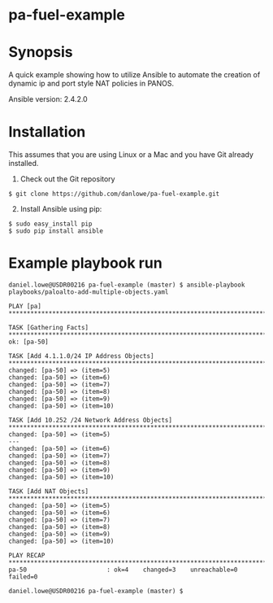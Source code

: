 # pa-fuel-example

# Synopsis

A quick example showing how to utilize Ansible to automate the creation of dynamic ip and port style NAT policies in PANOS.

Ansible version: 2.4.2.0
# Installation

This assumes that you are using Linux or a Mac and you have Git already installed.

1. Check out the Git repository
```
$ git clone https://github.com/danlowe/pa-fuel-example.git
```

2. Install Ansible using pip:
```
$ sudo easy_install pip
$ sudo pip install ansible
```
# Example playbook run

```
daniel.lowe@USDR00216 pa-fuel-example (master) $ ansible-playbook playbooks/paloalto-add-multiple-objects.yaml

PLAY [pa] ******************************************************************************************************************************************************************

TASK [Gathering Facts] *****************************************************************************************************************************************************
ok: [pa-50]

TASK [Add 4.1.1.0/24 IP Address Objects] ***********************************************************************************************************************************
changed: [pa-50] => (item=5)
changed: [pa-50] => (item=6)
changed: [pa-50] => (item=7)
changed: [pa-50] => (item=8)
changed: [pa-50] => (item=9)
changed: [pa-50] => (item=10)

TASK [Add 10.252 /24 Network Address Objects] ******************************************************************************************************************************
changed: [pa-50] => (item=5)
---
changed: [pa-50] => (item=6)
changed: [pa-50] => (item=7)
changed: [pa-50] => (item=8)
changed: [pa-50] => (item=9)
changed: [pa-50] => (item=10)

TASK [Add NAT Objects] *****************************************************************************************************************************************************
changed: [pa-50] => (item=5)
changed: [pa-50] => (item=6)
changed: [pa-50] => (item=7)
changed: [pa-50] => (item=8)
changed: [pa-50] => (item=9)
changed: [pa-50] => (item=10)

PLAY RECAP *****************************************************************************************************************************************************************
pa-50                      : ok=4    changed=3    unreachable=0    failed=0

daniel.lowe@USDR00216 pa-fuel-example (master) $
```
